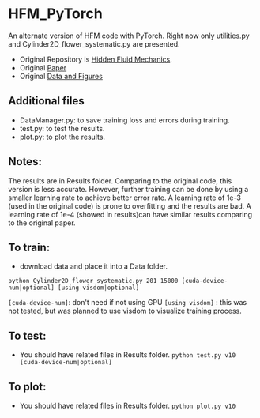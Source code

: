 # HFM_PyTorch
An alternate version of HFM code with PyTorch. 
Right now only utilities.py and Cylinder2D_flower_systematic.py are presented.

- Original Repository is [Hidden Fluid Mechanics](https://github.com/maziarraissi/HFM).
- Original [Paper](https://science.sciencemag.org/content/367/6481/1026.abstract)
- Original [Data and Figures](https://bit.ly/2NRB65U)

## Additional files
- DataManager.py: to save training loss and errors during training.
- test.py: to test the results. 
- plot.py: to plot the results.

## Notes: 
The results are in Results folder. Comparing to the original code, this version is less accurate. 
However, further training can be done by using a smaller learning rate to achieve better error rate. 
A learning rate of 1e-3 (used in the original code) is prone to overfitting and the results are bad. 
A learning rate of 1e-4 (showed in results)can have similar results comparing to the original paper.

## To train:
- download data and place it into a Data folder.

```python Cylinder2D_flower_systematic.py 201 15000 [cuda-device-num|optional] [using visdom|optional]```

```[cuda-device-num]```: don't need if not using GPU
```[using visdom]``` : this was not tested, but was planned to use visdom to visualize training process.
## To test:
- You should have related files in Results folder.
```python test.py v10 [cuda-device-num|optional]```

## To plot: 
- You should have related files in Results folder.
```python plot.py v10```
